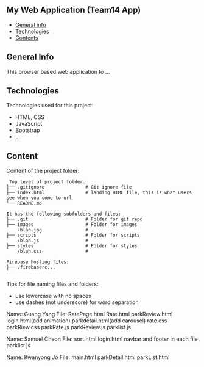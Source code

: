 ## My Web Application (Team14 App)

* [General info](#general-info)
* [Technologies](#technologies)
* [Contents](#content)

## General Info
This browser based web application to ...
	
## Technologies
Technologies used for this project:
* HTML, CSS
* JavaScript
* Bootstrap 
* ...
	
## Content
Content of the project folder:

```
 Top level of project folder: 
├── .gitignore               # Git ignore file
├── index.html               # landing HTML file, this is what users see when you come to url
└── README.md

It has the following subfolders and files:
├── .git                     # Folder for git repo
├── images                   # Folder for images
    /blah.jpg                # 
├── scripts                  # Folder for scripts
    /blah.js                 # 
├── styles                   # Folder for styles
    /blah.css                # 

Firebase hosting files: 
├── .firebaserc...


```

Tips for file naming files and folders:
* use lowercase with no spaces
* use dashes (not underscore) for word separation


Name: Guang Yang
File: RatePage.html
      Rate.html
      parkReview.html
      login.html(add animation)
      parkdetail.html(add carousel)
      rate.css
      parkRiew.css
      parkRate.js
      parkReview.js
      parklist.js

Name: Samuel Cheon
File: sort.html
login.html
navbar and footer in each file
 parklist.js

Name: Kwanyong Jo
File: main.html
    parkDetail.html
    parkList.html